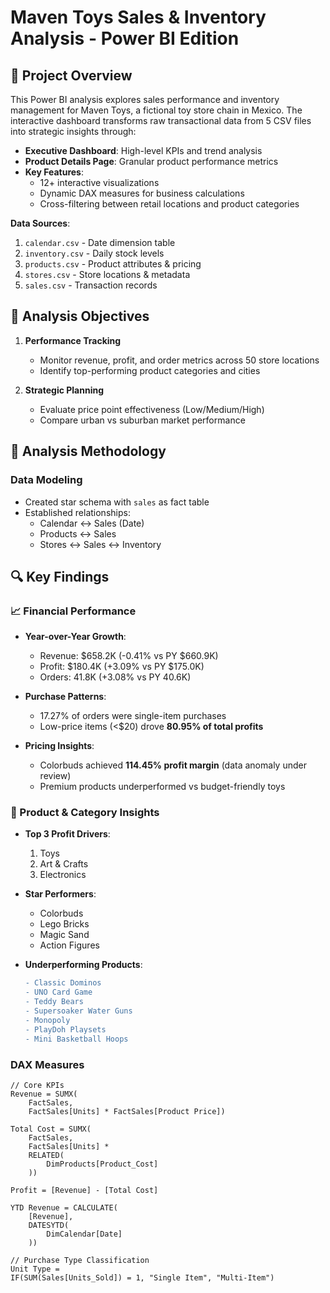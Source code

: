 # Maven Toys Sales & Inventory Analysis - Power BI Edition

## 📌 Project Overview
This Power BI analysis explores sales performance and inventory management for Maven Toys, a fictional toy store chain in Mexico. The interactive dashboard transforms raw transactional data from 5 CSV files into strategic insights through:

- **Executive Dashboard**: High-level KPIs and trend analysis
- **Product Details Page**: Granular product performance metrics
- **Key Features**: 
  - 12+ interactive visualizations
  - Dynamic DAX measures for business calculations
  - Cross-filtering between retail locations and product categories

**Data Sources**: 
1. `calendar.csv` - Date dimension table
2. `inventory.csv` - Daily stock levels
3. `products.csv` - Product attributes & pricing
4. `stores.csv` - Store locations & metadata
5. `sales.csv` - Transaction records

## 🎯 Analysis Objectives
1. **Performance Tracking**
   - Monitor revenue, profit, and order metrics across 50 store locations
   - Identify top-performing product categories and cities

2. **Strategic Planning**
   - Evaluate price point effectiveness (Low/Medium/High)
   - Compare urban vs suburban market performance

## 🔬 Analysis Methodology

### **Data Modeling**
- Created star schema with `sales` as fact table
- Established relationships:
  - Calendar ↔ Sales (Date)
  - Products ↔ Sales 
  - Stores ↔ Sales ↔ Inventory

## 🔍 Key Findings

### 📈 Financial Performance
- **Year-over-Year Growth**:
  - Revenue: $658.2K (-0.41% vs PY $660.9K)
  - Profit: $180.4K (+3.09% vs PY $175.0K)
  - Orders: 41.8K (+3.08% vs PY 40.6K)
  
- **Purchase Patterns**:
  - 17.27% of orders were single-item purchases
  - Low-price items (<$20) drove **80.95% of total profits**

- **Pricing Insights**:
  - Colorbuds achieved **114.45% profit margin** (data anomaly under review)
  - Premium products underperformed vs budget-friendly toys

### 🧸 Product & Category Insights
- **Top 3 Profit Drivers**:
  1. Toys 
  2. Art & Crafts  
  3. Electronics

- **Star Performers**:
  - Colorbuds
  - Lego Bricks
  - Magic Sand 
  - Action Figures 

- **Underperforming Products**:
  ```diff
  - Classic Dominos
  - UNO Card Game 
  - Teddy Bears 
  - Supersoaker Water Guns 
  - Monopoly 
  - PlayDoh Playsets 
  - Mini Basketball Hoops 
  
### **DAX Measures**
```dax
// Core KPIs
Revenue = SUMX(
    FactSales, 
    FactSales[Units] * FactSales[Product Price])

Total Cost = SUMX(
    FactSales,
    FactSales[Units] *
    RELATED(
        DimProducts[Product_Cost]
    ))

Profit = [Revenue] - [Total Cost]

YTD Revenue = CALCULATE(
    [Revenue],
    DATESYTD(
        DimCalendar[Date]
    ))

// Purchase Type Classification
Unit Type = 
IF(SUM(Sales[Units_Sold]) = 1, "Single Item", "Multi-Item")


